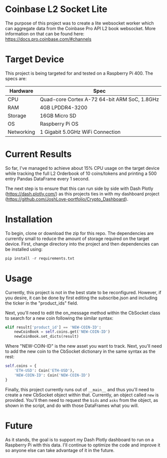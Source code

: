 # Coinbase L2 Socket Lite

The purpose of this project was to create a lite websocket worker which can aggregate data from the Coinbase Pro API L2 book websocket. More information on that can be found here: https://docs.pro.coinbase.com/#channels

# Target Device

This project is being targeted for and tested on a Raspberry Pi 400. The specs are:

| Hardware | Spec |
|----------|------|
|CPU| Quad-core Cortex A-72 64-bit ARM SoC, 1.8GHz|
|RAM| 4GB LPDDR4-3200|
|Storage| 16GB Micro SD|
|OS| Raspberry Pi OS|
|Networking| 1 Gigabit 5.0GHz WiFi Connection|

# Current Results

So far, I've managed to achieve about 15% CPU usage on the target device while tracking the full L2 Orderbook of 10 coins/tokens and printing a 500 entry Pandas DataFrame every 1 second. 

The next step is to ensure that this can run side by side with Dash Plotly (https://dash.plotly.com/) as this projects ties in with my dashboard project (https://github.com/JoshLove-portfolio/Crypto_Dashboard).

# Installation

To begin, clone or download the zip for this repo. The dependencies are currently small to reduce the amount of storage required on the target device. First, change directory into the project and then dependencies can be installed using:

```python
pip install -r requirements.txt
```

# Usage

Currently, this project is not in the best state to be reconfigured. However, if you desire, it can be done by first editing the subscribe.json and including the ticker in the "product_ids" field. 

Next, you'll need to edit the on_message method within the CbSocket class to search for a new coin following the similar syntax:

```python
elif result['product_id'] == 'NEW-COIN-ID':
    newCoinBook = self.coins.get('NEW-COIN-ID')
    newCoinBook.set_dicts(result)
```

Where "NEW-COIN-ID" is the new asset you want to track. Next, you'll need to add the new coin to the CbSocket dictionary in the same syntax as the rest:

```python
self.coins = {
    'ETH-USD': Coin('ETH-USD'),
    'NEW-COIN-ID': Coin('NEW-COIN-ID')
}
```

Finally, this project currently runs out of ```__main__``` and thus you'll need to create a new CbSocket object within that. Currently, an object called ```new``` is provided. You'll then need to request the ```bids``` and ```asks``` from the object, as shown in the script, and do with those DataFrames what you will.

# Future

As it stands, the goal is to support my Dash Plotly dashboard to run on a Raspberry Pi with this data. I'll continue to optimize the code and improve it so anyone else can take advantage of it in the future. 

